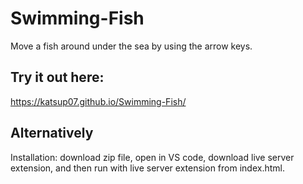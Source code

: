 # Swimming-Fish
Move a fish around under the sea by using the arrow keys.

## Try it out here:
https://katsup07.github.io/Swimming-Fish/

## Alternatively
Installation: download zip file, open in VS code, download live server extension, and then run with live server extension from index.html.
